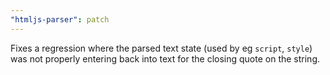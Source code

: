 ```yaml
---
"htmljs-parser": patch
---
```


Fixes a regression where the parsed text state (used by eg `script`, `style`) was not properly entering back into text for the closing quote on the string.
